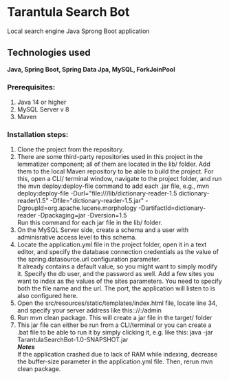 # Tarantula Search Bot  
Local search engine Java Sprong Boot application  
## Technologies used  
**Java, Spring Boot, Spring Data Jpa, MySQL, ForkJoinPool**  
### Prerequisites:  
1. Java 14 or higher
2. MySQL Server v 8
3. Maven  
### Installation steps:
1. Clone the project from the repository.
2. There are some third-party repositories used in this project in the lemmatizer component; all of them are located in the lib/ folder. Add them to the local Maven repository to be able to build the project. For this, open a CLI/ terminal window, navigate to the project folder, and run the mvn deploy:deploy-file command to add each .jar file, e.g., 
        mvn deploy:deploy-file -Durl="file:///lib/dictionary-reader-1.5 dictionary-reader\1.5" -Dfile="dictionary-reader-1.5.jar" -DgroupId=org.apache.lucene.morphology -DartifactId=dictionary-reader -Dpackaging=jar -Dversion=1.5  
Run this command for each jar file in the lib/ folder.
3. On the MySQL Server side, create a schema and a user with adminisrative access level to this schema.
4. Locate the application.yml file in the project folder, open it in a text editor, and specify the database connection credentials as the value of the spring.datasource.url configuration parameter.  
It already contains a default value, so you might want to simply modify it. Specify the db user, and the password as well.
Add a few sites you want to index as the values of the sites parameters. You need to specify both the file name and the url.
The port, the application will listen to is also configured here.  
5. Open the src/resources/static/templates/index.html file, locate line 34, and specify your server address like this:<protocol>://<server-address>:<port>/admin
6. Run mvn clean package. This will create a jar file in the target/ folder
7. This jar file can either be run from a CLI/terminal or you can create a .bat file to be able to run it by simply clicking it, e.g. like this: java -jar TarantulaSearchBot-1.0-SNAPSHOT.jar  
***Notes***  
If the application crashed due to lack of RAM while indexing, decrease the buffer-size parameter in the application.yml file. Then, rerun mvn clean package.

